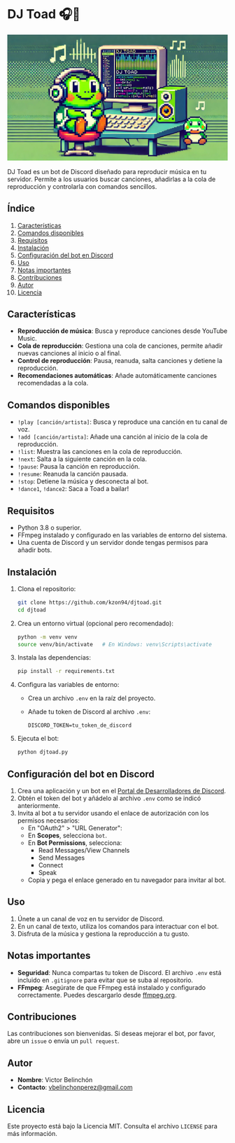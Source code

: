 # DJ Toad 🎧🐸

![Logo de djtoad](djtoad.jpg)

DJ Toad es un bot de Discord diseñado para reproducir música en tu servidor. Permite a los usuarios buscar canciones, añadirlas a la cola de reproducción y controlarla con comandos sencillos.

## Índice

1. [Características](#características)
2. [Comandos disponibles](#comandos-disponibles)
3. [Requisitos](#requisitos)
4. [Instalación](#instalación)
5. [Configuración del bot en Discord](#configuración-del-bot-en-discord)
6. [Uso](#uso)
7. [Notas importantes](#notas-importantes)
8. [Contribuciones](#contribuciones)
9. [Autor](#autor)
10. [Licencia](#licencia)

## Características

- **Reproducción de música**: Busca y reproduce canciones desde YouTube Music.
- **Cola de reproducción**: Gestiona una cola de canciones, permite añadir nuevas canciones al inicio o al final.
- **Control de reproducción**: Pausa, reanuda, salta canciones y detiene la reproducción.
- **Recomendaciones automáticas**: Añade automáticamente canciones recomendadas a la cola.

## Comandos disponibles

- `!play [canción/artista]`: Busca y reproduce una canción en tu canal de voz.
- `!add [canción/artista]`: Añade una canción al inicio de la cola de reproducción.
- `!list`: Muestra las canciones en la cola de reproducción.
- `!next`: Salta a la siguiente canción en la cola.
- `!pause`: Pausa la canción en reproducción.
- `!resume`: Reanuda la canción pausada.
- `!stop`: Detiene la música y desconecta al bot.
- `!dance1`, `!dance2`: Saca a Toad a bailar!

## Requisitos

- Python 3.8 o superior.
- FFmpeg instalado y configurado en las variables de entorno del sistema.
- Una cuenta de Discord y un servidor donde tengas permisos para añadir bots.

## Instalación

1. Clona el repositorio:

   ```bash
   git clone https://github.com/kzon94/djtoad.git
   cd djtoad
   ```

2. Crea un entorno virtual (opcional pero recomendado):

   ```bash
   python -m venv venv
   source venv/bin/activate   # En Windows: venv\Scripts\activate
   ```

3. Instala las dependencias:

   ```bash
   pip install -r requirements.txt
   ```

4. Configura las variables de entorno:
   - Crea un archivo `.env` en la raíz del proyecto.
   - Añade tu token de Discord al archivo `.env`:
     
     ```env
     DISCORD_TOKEN=tu_token_de_discord
     ```

5. Ejecuta el bot:

   ```bash
   python djtoad.py
   ```

## Configuración del bot en Discord

1. Crea una aplicación y un bot en el [Portal de Desarrolladores de Discord](https://discord.com/developers/applications).
2. Obtén el token del bot y añádelo al archivo `.env` como se indicó anteriormente.
3. Invita al bot a tu servidor usando el enlace de autorización con los permisos necesarios:
   - En "OAuth2" > "URL Generator":
   - En **Scopes**, selecciona `bot`.
   - En **Bot Permissions**, selecciona:
     - Read Messages/View Channels
     - Send Messages
     - Connect
     - Speak
   - Copia y pega el enlace generado en tu navegador para invitar al bot.

## Uso

1. Únete a un canal de voz en tu servidor de Discord.
2. En un canal de texto, utiliza los comandos para interactuar con el bot.
3. Disfruta de la música y gestiona la reproducción a tu gusto.

## Notas importantes

- **Seguridad**: Nunca compartas tu token de Discord. El archivo `.env` está incluido en `.gitignore` para evitar que se suba al repositorio.
- **FFmpeg**: Asegúrate de que FFmpeg está instalado y configurado correctamente. Puedes descargarlo desde [ffmpeg.org](https://ffmpeg.org/).

## Contribuciones

Las contribuciones son bienvenidas. Si deseas mejorar el bot, por favor, abre un `issue` o envía un `pull request`.

## Autor

- **Nombre**: Victor Belinchón
- **Contacto**: vbelinchonperez@gmail.com

## Licencia

Este proyecto está bajo la Licencia MIT. Consulta el archivo `LICENSE` para más información.



